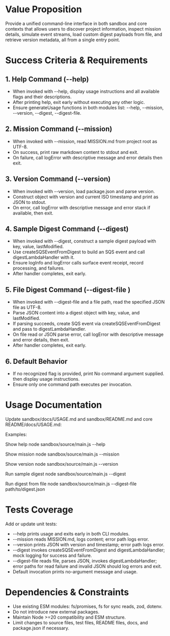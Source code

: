 # Value Proposition

Provide a unified command-line interface in both sandbox and core contexts that allows users to discover project information, inspect mission details, simulate event streams, load custom digest payloads from file, and retrieve version metadata, all from a single entry point.

# Success Criteria & Requirements

## 1. Help Command (--help)
- When invoked with --help, display usage instructions and all available flags and their descriptions.
- After printing help, exit early without executing any other logic.
- Ensure generateUsage functions in both modules list: --help, --mission, --version, --digest, --digest-file.

## 2. Mission Command (--mission)
- When invoked with --mission, read MISSION.md from project root as UTF-8.
- On success, print raw markdown content to stdout and exit.
- On failure, call logError with descriptive message and error details then exit.

## 3. Version Command (--version)
- When invoked with --version, load package.json and parse version.
- Construct object with version and current ISO timestamp and print as JSON to stdout.
- On error, call logError with descriptive message and error stack if available, then exit.

## 4. Sample Digest Command (--digest)
- When invoked with --digest, construct a sample digest payload with key, value, lastModified.
- Use createSQSEventFromDigest to build an SQS event and call digestLambdaHandler with it.
- Ensure logInfo and logError calls surface event receipt, record processing, and failures.
- After handler completes, exit early.

## 5. File Digest Command (--digest-file <path>)
- When invoked with --digest-file and a file path, read the specified JSON file as UTF-8.
- Parse JSON content into a digest object with key, value, and lastModified.
- If parsing succeeds, create SQS event via createSQSEventFromDigest and pass to digestLambdaHandler.
- On file read or JSON parse error, call logError with descriptive message and error details, then exit.
- After handler completes, exit early.

## 6. Default Behavior
- If no recognized flag is provided, print No command argument supplied. then display usage instructions.
- Ensure only one command path executes per invocation.

# Usage Documentation

Update sandbox/docs/USAGE.md and sandbox/README.md and core README/docs/USAGE.md:

Examples:

Show help
  node sandbox/source/main.js --help

Show mission
  node sandbox/source/main.js --mission

Show version
  node sandbox/source/main.js --version

Run sample digest
  node sandbox/source/main.js --digest

Run digest from file
  node sandbox/source/main.js --digest-file path/to/digest.json

# Tests Coverage

Add or update unit tests:
- --help prints usage and exits early in both CLI modules.
- --mission reads MISSION.md, logs content; error path logs error.
- --version prints JSON with version and timestamp; error path logs error.
- --digest invokes createSQSEventFromDigest and digestLambdaHandler; mock logging for success and failure.
- --digest-file reads file, parses JSON, invokes digestLambdaHandler; error paths for read failure and invalid JSON should log errors and exit.
- Default invocation prints no-argument message and usage.

# Dependencies & Constraints

- Use existing ESM modules: fs/promises, fs for sync reads, zod, dotenv.
- Do not introduce new external packages.
- Maintain Node >=20 compatibility and ESM structure.
- Limit changes to source files, test files, README files, docs, and package.json if necessary.